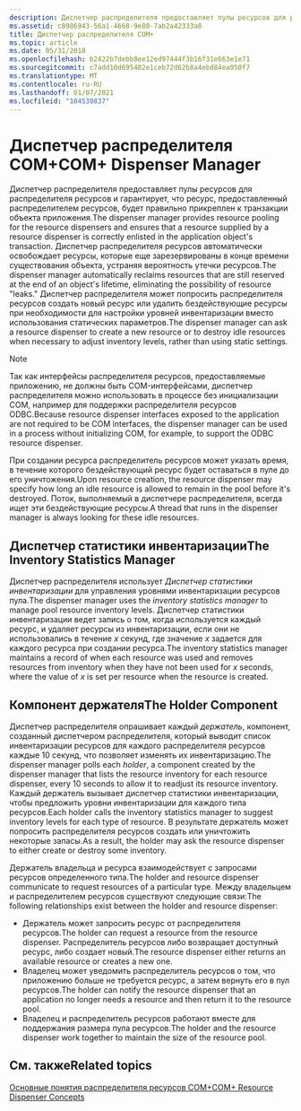 ```yaml
---
description: Диспетчер распределителя предоставляет пулы ресурсов для распределительов ресурсов и гарантирует, что ресурс, предоставленный распределителем ресурсов, будет правильно прикреплен в транзакции объектов приложения.
ms.assetid: c8986943-56a1-4668-9e80-7ab2a42333a8
title: Диспетчер распределителя COM+
ms.topic: article
ms.date: 05/31/2018
ms.openlocfilehash: b2422b7debb8ee12ed97444f3b16f31e663e1e71
ms.sourcegitcommit: c7add10d695482e1ceb72d62b8a4ebd84ea050f7
ms.translationtype: MT
ms.contentlocale: ru-RU
ms.lasthandoff: 01/07/2021
ms.locfileid: "104538837"
---
```

# <a name="com-dispenser-manager"></a><span data-ttu-id="58860-103">Диспетчер распределителя COM+</span><span class="sxs-lookup"><span data-stu-id="58860-103">COM+ Dispenser Manager</span></span>

<span data-ttu-id="58860-104">Диспетчер распределителя предоставляет пулы ресурсов для распределителя ресурсов и гарантирует, что ресурс, предоставленный распределителем ресурсов, будет правильно прикреплен к транзакции объекта приложения.</span><span class="sxs-lookup"><span data-stu-id="58860-104">The dispenser manager provides resource pooling for the resource dispensers and ensures that a resource supplied by a resource dispenser is correctly enlisted in the application object's transaction.</span></span> <span data-ttu-id="58860-105">Диспетчер распределителя ресурсов автоматически освобождает ресурсы, которые еще зарезервированы в конце времени существования объекта, устраняя вероятность утечки ресурсов.</span><span class="sxs-lookup"><span data-stu-id="58860-105">The dispenser manager automatically reclaims resources that are still reserved at the end of an object's lifetime, eliminating the possibility of resource "leaks."</span></span> <span data-ttu-id="58860-106">Диспетчер распределителя может попросить распределителя ресурсов создать новый ресурс или удалить бездействующие ресурсы при необходимости для настройки уровней инвентаризации вместо использования статических параметров.</span><span class="sxs-lookup"><span data-stu-id="58860-106">The dispenser manager can ask a resource dispenser to create a new resource or to destroy idle resources when necessary to adjust inventory levels, rather than using static settings.</span></span>

> [!Note]  
> <span data-ttu-id="58860-107">Так как интерфейсы распределителя ресурсов, предоставляемые приложению, не должны быть COM-интерфейсами, диспетчер распределителя можно использовать в процессе без инициализации COM, например для поддержки распределителя ресурсов ODBC.</span><span class="sxs-lookup"><span data-stu-id="58860-107">Because resource dispenser interfaces exposed to the application are not required to be COM interfaces, the dispenser manager can be used in a process without initializing COM, for example, to support the ODBC resource dispenser.</span></span>

 

<span data-ttu-id="58860-108">При создании ресурса распределитель ресурсов может указать время, в течение которого бездействующий ресурс будет оставаться в пуле до его уничтожения.</span><span class="sxs-lookup"><span data-stu-id="58860-108">Upon resource creation, the resource dispenser may specify how long an idle resource is allowed to remain in the pool before it's destroyed.</span></span> <span data-ttu-id="58860-109">Поток, выполняемый в диспетчере распределителя, всегда ищет эти бездействующие ресурсы.</span><span class="sxs-lookup"><span data-stu-id="58860-109">A thread that runs in the dispenser manager is always looking for these idle resources.</span></span>

## <a name="the-inventory-statistics-manager"></a><span data-ttu-id="58860-110">Диспетчер статистики инвентаризации</span><span class="sxs-lookup"><span data-stu-id="58860-110">The Inventory Statistics Manager</span></span>

<span data-ttu-id="58860-111">Диспетчер распределителя использует *Диспетчер статистики инвентаризации* для управления уровнями инвентаризации ресурсов пула.</span><span class="sxs-lookup"><span data-stu-id="58860-111">The dispenser manager uses the *inventory statistics manager* to manage pool resource inventory levels.</span></span> <span data-ttu-id="58860-112">Диспетчер статистики инвентаризации ведет запись о том, когда используется каждый ресурс, и удаляет ресурсы из инвентаризации, если они не использовались в течение *x* секунд, где значение *x* задается для каждого ресурса при создании ресурса.</span><span class="sxs-lookup"><span data-stu-id="58860-112">The inventory statistics manager maintains a record of when each resource was used and removes resources from inventory when they have not been used for *x* seconds, where the value of *x* is set per resource when the resource is created.</span></span>

## <a name="the-holder-component"></a><span data-ttu-id="58860-113">Компонент держателя</span><span class="sxs-lookup"><span data-stu-id="58860-113">The Holder Component</span></span>

<span data-ttu-id="58860-114">Диспетчер распределителя опрашивает каждый *держатель*, компонент, созданный диспетчером распределителя, который выводит список инвентаризации ресурсов для каждого распределителя ресурсов каждые 10 секунд, что позволяет изменять их инвентаризацию.</span><span class="sxs-lookup"><span data-stu-id="58860-114">The dispenser manager polls each *holder*, a component created by the dispenser manager that lists the resource inventory for each resource dispenser, every 10 seconds to allow it to readjust its resource inventory.</span></span> <span data-ttu-id="58860-115">Каждый держатель вызывает диспетчер статистики инвентаризации, чтобы предложить уровни инвентаризации для каждого типа ресурсов.</span><span class="sxs-lookup"><span data-stu-id="58860-115">Each holder calls the inventory statistics manager to suggest inventory levels for each type of resource.</span></span> <span data-ttu-id="58860-116">В результате держатель может попросить распределителя ресурсов создать или уничтожить некоторые запасы.</span><span class="sxs-lookup"><span data-stu-id="58860-116">As a result, the holder may ask the resource dispenser to either create or destroy some inventory.</span></span>

<span data-ttu-id="58860-117">Держатель владельца и ресурса взаимодействует с запросами ресурсов определенного типа.</span><span class="sxs-lookup"><span data-stu-id="58860-117">The holder and resource dispenser communicate to request resources of a particular type.</span></span> <span data-ttu-id="58860-118">Между владельцем и распределителем ресурсов существуют следующие связи:</span><span class="sxs-lookup"><span data-stu-id="58860-118">The following relationships exist between the holder and resource dispenser:</span></span>

-   <span data-ttu-id="58860-119">Держатель может запросить ресурс от распределителя ресурсов.</span><span class="sxs-lookup"><span data-stu-id="58860-119">The holder can request a resource from the resource dispenser.</span></span> <span data-ttu-id="58860-120">Распределитель ресурсов либо возвращает доступный ресурс, либо создает новый.</span><span class="sxs-lookup"><span data-stu-id="58860-120">The resource dispenser either returns an available resource or creates a new one.</span></span>
-   <span data-ttu-id="58860-121">Владелец может уведомить распределитель ресурсов о том, что приложению больше не требуется ресурс, а затем вернуть его в пул ресурсов.</span><span class="sxs-lookup"><span data-stu-id="58860-121">The holder can notify the resource dispenser that an application no longer needs a resource and then return it to the resource pool.</span></span>
-   <span data-ttu-id="58860-122">Владелец и распределитель ресурсов работают вместе для поддержания размера пула ресурсов.</span><span class="sxs-lookup"><span data-stu-id="58860-122">The holder and the resource dispenser work together to maintain the size of the resource pool.</span></span>

## <a name="related-topics"></a><span data-ttu-id="58860-123">См. также</span><span class="sxs-lookup"><span data-stu-id="58860-123">Related topics</span></span>

<dl> <dt>

[<span data-ttu-id="58860-124">Основные понятия распределителя ресурсов COM+</span><span class="sxs-lookup"><span data-stu-id="58860-124">COM+ Resource Dispenser Concepts</span></span>](com--resource-dispenser-concepts.md)
</dt> </dl>

 

 




